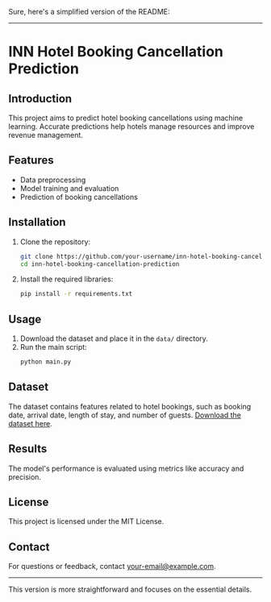 Sure, here's a simplified version of the README:

---

# INN Hotel Booking Cancellation Prediction

## Introduction
This project aims to predict hotel booking cancellations using machine learning. Accurate predictions help hotels manage resources and improve revenue management.

## Features
- Data preprocessing
- Model training and evaluation
- Prediction of booking cancellations

## Installation
1. Clone the repository:
    ```bash
    git clone https://github.com/your-username/inn-hotel-booking-cancellation-prediction.git
    cd inn-hotel-booking-cancellation-prediction
    ```
2. Install the required libraries:
    ```bash
    pip install -r requirements.txt
    ```

## Usage
1. Download the dataset and place it in the `data/` directory.
2. Run the main script:
    ```bash
    python main.py
    ```

## Dataset
The dataset contains features related to hotel bookings, such as booking date, arrival date, length of stay, and number of guests. [Download the dataset here](link-to-dataset).

## Results
The model's performance is evaluated using metrics like accuracy and precision.

## License
This project is licensed under the MIT License.

## Contact
For questions or feedback, contact [your-email@example.com](mailto:muralimano1289@gmail.com).


---

This version is more straightforward and focuses on the essential details.
